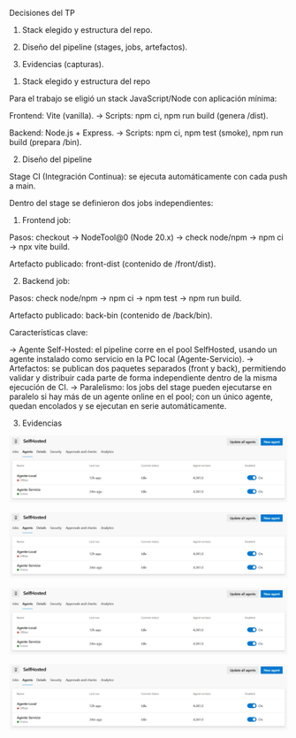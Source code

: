 Decisiones del TP

1. Stack elegido y estructura del repo.

2. Diseño del pipeline (stages, jobs, artefactos).

3. Evidencias (capturas).

1) Stack elegido y estructura del repo

Para el trabajo se eligió un stack JavaScript/Node con aplicación mínima:

Frontend: Vite (vanilla).
-> Scripts: npm ci, npm run build (genera /dist).

Backend: Node.js + Express.
-> Scripts: npm ci, npm test (smoke), npm run build (prepara /bin).

2) Diseño del pipeline

Stage CI (Integración Continua): se ejecuta automáticamente con cada push a main.

Dentro del stage se definieron dos jobs independientes:

1. Frontend job:

Pasos: checkout → NodeTool@0 (Node 20.x) → check node/npm → npm ci → npx vite build.

Artefacto publicado: front-dist (contenido de /front/dist).

2. Backend job:

Pasos: check node/npm → npm ci → npm test → npm run build.

Artefacto publicado: back-bin (contenido de /back/bin).

Características clave:

-> Agente Self-Hosted: el pipeline corre en el pool SelfHosted, usando un agente instalado como servicio en la PC local (Agente-Servicio).
-> Artefactos: se publican dos paquetes separados (front y back), permitiendo validar y distribuir cada parte de forma independiente dentro de la misma ejecución de CI.
-> Paralelismo: los jobs del stage pueden ejecutarse en paralelo si hay más de un agente online en el pool; con un único agente, quedan encolados y se ejecutan en serie automáticamente.

3) Evidencias

![Pool](evidencias/evidencia1.jpg)

![Agente](evidencias/evidencia1.jpg)

![Run](evidencias/evidencia1.jpg)

![Artefactos publicados](evidencias/evidencia1.jpg)
